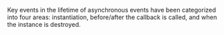 
Key events in the lifetime of asynchronous events have been categorized into
four areas: instantiation, before/after the callback is called, and when the
instance is destroyed.

